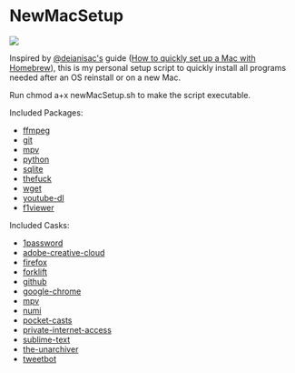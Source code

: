 # NewMacSetup

<img src="https://banastas.github.io/NewMacSetup/newMacSetup.png">

Inspired by [@deianisac's](https://medium.com/@deianisac) guide ([How to quickly set up a Mac with Homebrew](https://medium.com/@deianisac/how-to-quickly-set-up-a-mac-b9f89aed0dc)), this is my personal setup script to quickly install all programs needed after an OS reinstall or on a new Mac.

Run chmod a+x newMacSetup.sh to make the script executable.

Included Packages:
* [ffmpeg](https://github.com/FFmpeg/FFmpeg)
* [git](https://github.com/git/git)
* [mpv](https://github.com/mpv-player/mpv)
* [python](https://www.python.org/)
* [sqlite](https://www.sqlite.org/index.html)
* [thefuck](https://github.com/nvbn/thefuck)
* [wget](https://www.gnu.org/software/wget/)
* [youtube-dl](https://ytdl-org.github.io/youtube-dl/download.html)
* [f1viewer](https://github.com/SoMuchForSubtlety/f1viewer)

Included Casks:
* [1password](https://1password.com/)
* [adobe-creative-cloud](https://www.adobe.com/creativecloud.html)
* [firefox](https://www.mozilla.org/en-US/firefox/new/)
* [forklift](https://binarynights.com/)
* [github](https://desktop.github.com/)
* [google-chrome](https://www.google.com/chrome/)
* [mpv](https://mpv.io/)
* [numi](https://numi.app/)
* [pocket-casts](https://support.pocketcasts.com/article/desktop-app/)
* [private-internet-access](https://www.privateinternetaccess.com/pages/download)
* [sublime-text](https://www.sublimetext.com/3)
* [the-unarchiver](https://theunarchiver.com/)
* [tweetbot](https://tapbots.com/tweetbot/mac/)
